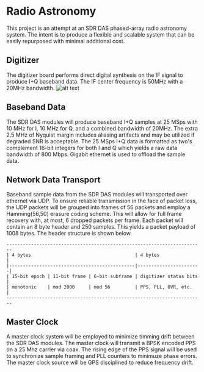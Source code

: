 # Radio Astronomy
This project is an attempt at an SDR DAS phased-array radio astronomy system.  The intent is to produce a flexible and scalable system that can be easily repurposed with minimal additional cost.

## Digitizer
The digitizer board performs direct digital synthesis on the IF signal to produce I+Q baseband data.  The IF center frequency is 50MHz with a 20MHz bandwidth.
![alt text][digitzer]


## Baseband Data
The SDR DAS modules will produce baseband I+Q samples at 25 MSps with 10 MHz for I, 10 MHz for Q, and a combined bandwidth of 20MHz.  The extra 2.5 MHz of Nyquist margin includes aliasing artifacts and may be utilized if degraded SNR is acceptable.  The 25 MSps I+Q data is formatted as two's complement 16-bit integers for both I and Q which yields a raw data bandwidth of 800 Mbps.  Gigabit ethernet is used to offload the sample data.

## Network Data Transport
Baseband sample data from the SDR DAS modules will transported over ethernet via UDP.  To ensure reliable transmission in the face of packet loss, the UDP packets will be grouped into frames of 56 packets and employ a Hamming(56,50) erasure coding scheme.  This will allow for full frame recovery with, at most, 6 dropped packets per frame.  Each packet will contain an 8 byte header and 250 samples.  This yields a packet payload of 1008 bytes.  The header structure is shown below.

```
------------------------------------------------------------------------
| 4 bytes                                      | 4 bytes               |
|----------------------------------------------|-----------------------|
| 15-bit epoch | 11-bit frame | 6-bit subframe | digitizer status bits |
| monotonic    | mod 2000     | mod 56         | PPS, PLL, OVR, etc.   |
------------------------------------------------------------------------
```

## Master Clock
A master clock system will be employed to minimize timming drift between the SDR DAS modules.  The master clock will transmit a BPSK encoded PPS on a 25 Mhz carrier via coax.  The rising edge of the PPS signal will be used to synchronize sample framing and PLL counters to minimuze phase errors.  The master clock source will be GPS disciplined to reduce frequency drift.


[digitzer]: https://github.com/rjrouquette/radio_astronomy/raw/master/images/digitizer_block_diagram.png "Block Diagram"
